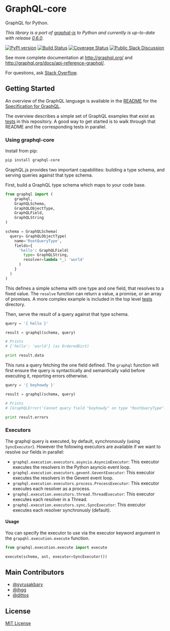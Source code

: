 # GraphQL-core

GraphQL for Python.

*This library is a port of [graphql-js](https://github.com/graphql/graphql-js) to Python and currently is up-to-date with release [0.6.0](https://github.com/graphql/graphql-js/releases/tag/v0.6.0).*


[![PyPI version](https://badge.fury.io/py/graphql-core.svg)](https://badge.fury.io/py/graphql-core)
[![Build Status](https://travis-ci.org/graphql-python/graphql-core.svg?branch=master)](https://travis-ci.org/graphql-python/graphql-core)
[![Coverage Status](https://coveralls.io/repos/graphql-python/graphql-core/badge.svg?branch=master&service=github)](https://coveralls.io/github/graphql-python/graphql-core?branch=master)
[![Public Slack Discussion](https://graphql-slack.herokuapp.com/badge.svg)](https://graphql-slack.herokuapp.com/)

See more complete documentation at http://graphql.org/ and
http://graphql.org/docs/api-reference-graphql/.

For questions, ask [Stack Overflow](http://stackoverflow.com/questions/tagged/graphql).

## Getting Started

An overview of the GraphQL language is available in the 
[README](https://github.com/facebook/graphql/blob/master/README.md) for the
[Specification for GraphQL](https://github.com/facebook/graphql). 

The overview describes a simple set of GraphQL examples that exist as [tests](https://github.com/graphql-python/graphql-core/tree/master/tests/)
in this repository. A good way to get started is to walk through that README and the corresponding tests
in parallel. 

### Using graphql-core

Install from pip:

```sh
pip install graphql-core
```

GraphQL.js provides two important capabilities: building a type schema, and
serving queries against that type schema.

First, build a GraphQL type schema which maps to your code base.

```python
from graphql import (
    graphql,
    GraphQLSchema,
    GraphQLObjectType,
    GraphQLField,
    GraphQLString
)

schema = GraphQLSchema(
  query= GraphQLObjectType(
    name='RootQueryType',
    fields={
      'hello': GraphQLField(
        type= GraphQLString,
        resolver=lambda *_: 'world'
      )
    }
  )
)
```

This defines a simple schema with one type and one field, that resolves
to a fixed value. The `resolve` function can return a value, a promise,
or an array of promises. A more complex example is included in the top
level [tests](https://github.com/graphql-python/graphql-core/tree/master/tests/) directory.

Then, serve the result of a query against that type schema.

```python
query = '{ hello }'

result = graphql(schema, query)

# Prints
# {'hello': 'world'} (as OrderedDict)

print result.data
```

This runs a query fetching the one field defined. The `graphql` function will
first ensure the query is syntactically and semantically valid before executing
it, reporting errors otherwise.

```python
query = '{ boyhowdy }'

result = graphql(schema, query)

# Prints
# [GraphQLError('Cannot query field "boyhowdy" on type "RootQueryType".',)]

print result.errors
```

### Executors

The graphql query is executed, by default, synchronously (using `SyncExecutor`).
However the following executors are available if we want to resolve our fields in parallel:

* `graphql.execution.executors.asyncio.AsyncioExecutor`: This executor executes the resolvers in the Python asyncio event loop.
* `graphql.execution.executors.gevent.GeventExecutor`: This executor executes the resolvers in the Gevent event loop.
* `graphql.execution.executors.process.ProcessExecutor`: This executor executes each resolver as a process.
* `graphql.execution.executors.thread.ThreadExecutor`: This executor executes each resolver in a Thread.
* `graphql.execution.executors.sync.SyncExecutor`: This executor executes each resolver synchronusly (default).

#### Usage

You can specify the executor to use via the executor keyword argument in the `grapqhl.execution.execute` function.

```python
from graphql.execution.execute import execute

execute(schema, ast, executor=SyncExecutor())
```

## Main Contributors

 * [@syrusakbary](https://github.com/syrusakbary/)
 * [@jhgg](https://github.com/jhgg/)
 * [@dittos](https://github.com/dittos/)

## License

[MIT License](https://github.com/graphql-python/graphql-core/blob/master/LICENSE)
